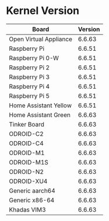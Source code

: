 
# Kernel Version

| Board | Version |
|-------|---------|
| Open Virtual Appliance | 6.6.63 |
| Raspberry Pi | 6.6.51 |
| Raspberry Pi 0-W | 6.6.51 |
| Raspberry Pi 2 | 6.6.51 |
| Raspberry Pi 3 | 6.6.51 |
| Raspberry Pi 4 | 6.6.51 |
| Raspberry Pi 5 | 6.6.51 |
| Home Assistant Yellow | 6.6.51 |
| Home Assistant Green | 6.6.63 |
| Tinker Board | 6.6.63 |
| ODROID-C2 | 6.6.63 |
| ODROID-C4 | 6.6.63 |
| ODROID-M1 | 6.6.63 |
| ODROID-M1S | 6.6.63 |
| ODROID-N2 | 6.6.63 |
| ODROID-XU4 | 6.6.63 |
| Generic aarch64 | 6.6.63 |
| Generic x86-64 | 6.6.63 |
| Khadas VIM3 | 6.6.63 |
